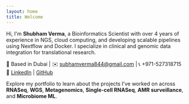 ```yaml
---
layout: home
title: Welcome
---
```


Hi, I'm **Shubham Verma**, a Bioinformatics Scientist with over 4 years of experience in NGS, cloud computing, and developing scalable pipelines using Nextflow and Docker. I specialize in clinical and genomic data integration for translational research.

📍 Based in Dubai | ✉️ subhamverma844@gmail.com | 📞 +971-527318715  
🔗 [LinkedIn](https://linkedin.com/in/shubham-verma96) | [GitHub](https://github.com/shubham-verma96)

Explore my portfolio to learn about the projects I’ve worked on across **RNASeq**, **WGS**, **Metagenomics**, **Single-cell RNASeq**, **AMR surveillance**, and **Microbiome ML**.


